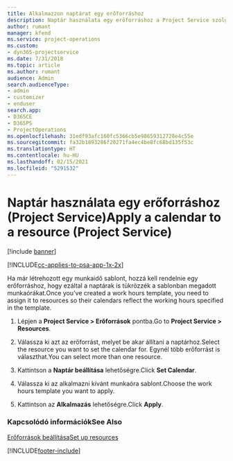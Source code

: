 ```yaml
---
title: Alkalmazzon naptárat egy erőforráshoz
description: Naptár használata egy erőforráshoz a Project Service szolgáltatásban
author: rumant
manager: kfend
ms.service: project-operations
ms.custom:
- dyn365-projectservice
ms.date: 7/31/2018
ms.topic: article
ms.author: rumant
audience: Admin
search.audienceType:
- admin
- customizer
- enduser
search.app:
- D365CE
- D365PS
- ProjectOperations
ms.openlocfilehash: 31edf93afc160fc5366cb5e98659312728e4c55e
ms.sourcegitcommit: fa32b1893286f20271fa4ec4be8fc68bd135f53c
ms.translationtype: HT
ms.contentlocale: hu-HU
ms.lasthandoff: 02/15/2021
ms.locfileid: "5291532"
---
```

# <a name="apply-a-calendar-to-a-resource-project-service"></a><span data-ttu-id="94a66-103">Naptár használata egy erőforráshoz (Project Service)</span><span class="sxs-lookup"><span data-stu-id="94a66-103">Apply a calendar to a resource (Project Service)</span></span>

[!include [banner](../includes/psa-now-project-operations.md)]

[!INCLUDE[cc-applies-to-psa-app-1x-2x](../includes/cc-applies-to-psa-app-1x-2x.md)]

<span data-ttu-id="94a66-104">Ha már létrehozott egy munkaidő sablont, hozzá kell rendelnie egy erőforráshoz, hogy ezáltal a naptárak is tükrözzék a sablonban megadott munkaórákat.</span><span class="sxs-lookup"><span data-stu-id="94a66-104">Once you’ve created a work hours template, you need to assign it to resources so their calendars reflect the working hours specified in the template.</span></span>  
  
1.  <span data-ttu-id="94a66-105">Lépjen a **Project Service > Erőforrások** pontba.</span><span class="sxs-lookup"><span data-stu-id="94a66-105">Go to **Project Service > Resources**.</span></span>  
  
2.  <span data-ttu-id="94a66-106">Válassza ki azt az erőforrást, melyet be akar állítani a naptárhoz.</span><span class="sxs-lookup"><span data-stu-id="94a66-106">Select the resource you want to set the calendar for.</span></span> <span data-ttu-id="94a66-107">Egynél több erőforrást is választhat.</span><span class="sxs-lookup"><span data-stu-id="94a66-107">You can select more than one resource.</span></span>  
  
3.  <span data-ttu-id="94a66-108">Kattintson a **Naptár beállítása** lehetőségre.</span><span class="sxs-lookup"><span data-stu-id="94a66-108">Click **Set Calendar**.</span></span>  
  
4.  <span data-ttu-id="94a66-109">Válassza ki az alkalmazni kívánt munkaóra sablont.</span><span class="sxs-lookup"><span data-stu-id="94a66-109">Choose the work hours template you want to apply.</span></span>  
  
5.  <span data-ttu-id="94a66-110">Kattintson az **Alkalmazás** lehetőségre.</span><span class="sxs-lookup"><span data-stu-id="94a66-110">Click **Apply**.</span></span>  
  
### <a name="see-also"></a><span data-ttu-id="94a66-111">Kapcsolódó információk</span><span class="sxs-lookup"><span data-stu-id="94a66-111">See Also</span></span>  
 [<span data-ttu-id="94a66-112">Erőforrások beállítása</span><span class="sxs-lookup"><span data-stu-id="94a66-112">Set up resources</span></span>](../psa/set-up-resources.md)


[!INCLUDE[footer-include](../includes/footer-banner.md)]